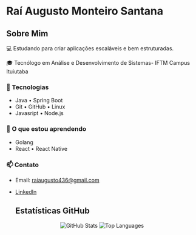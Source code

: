 # Raí Augusto Monteiro Santana

## Sobre Mim
💻 Estudando para criar aplicações escaláveis e bem estruturadas.

🎓 Tecnólogo em Análise e Desenvolvimento de Sistemas- IFTM Campus Ituiutaba  

### 🚀 Tecnologias
- Java • Spring Boot
- Git • GitHub • Linux
- Javasript • Node.js




### 🌱 O que estou aprendendo
- Golang
- React • React Native


### 📫 Contato
- Email: raiaugusto436@gmail.com
- [LinkedIn](www.linkedin.com/in/RaíAugust0)

  ## Estatísticas GitHub

<div align="center">
  <img src="https://github-readme-stats.vercel.app/api?username=rai4ugust0&show_icons=true&count_private=true&theme=tokyonight" alt="GitHub Stats" />
  <img src="https://github-readme-stats.vercel.app/api/top-langs/?username=rai4ugust0&layout=compact&theme=tokyonight" alt="Top Languages" />
</div>
